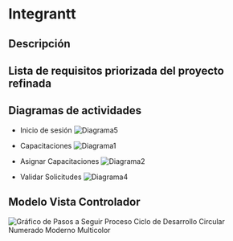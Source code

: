 # Integrantt

## Descripción 

## Lista de requisitos priorizada del proyecto refinada

## Diagramas de actividades

- Inicio de sesión
  ![Diagrama5](https://github.com/111linblink/integradora-II/assets/146273461/15932f96-2a94-4ff6-b509-902c4ad28b04)

- Capacitaciones
  ![Diagrama1](https://github.com/111linblink/integradora-II/assets/146273461/f2d74eeb-8a52-4820-8f8b-05545c121a86)

- Asignar Capacitaciones
  ![Diagrama2](https://github.com/111linblink/integradora-II/assets/146273461/06bd2f4e-8ed2-4cda-aba3-ccc1f9365745)

- Validar Solicitudes
  ![Diagrama4](https://github.com/111linblink/integradora-II/assets/146273461/bb239778-9e71-4975-ba50-333870747ddb)

## Modelo Vista Controlador

![Gráfico de Pasos a Seguir Proceso Ciclo de Desarrollo Circular Numerado Moderno Multicolor](https://github.com/111linblink/integradora-II/assets/146273461/9b446426-1ff8-4e08-b59d-f9d3cf9e1af0)


